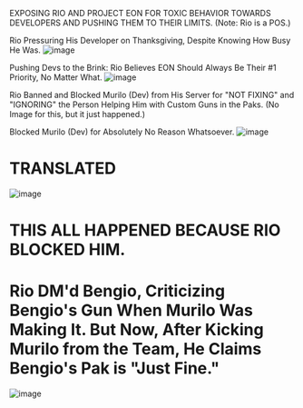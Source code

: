 EXPOSING RIO AND PROJECT EON FOR TOXIC BEHAVIOR TOWARDS DEVELOPERS AND PUSHING THEM TO THEIR LIMITS.
(Note: Rio is a POS.)

Rio Pressuring His Developer on Thanksgiving, Despite Knowing How Busy He Was.
![image](https://github.com/user-attachments/assets/4421ffb3-7db4-4dbe-a663-6150bf6ecd24)

Pushing Devs to the Brink: Rio Believes EON Should Always Be Their #1 Priority, No Matter What.
![image](https://github.com/user-attachments/assets/485f3324-29a3-4bb4-9bfe-817509638074)

Rio Banned and Blocked Murilo (Dev) from His Server for "NOT FIXING" and "IGNORING" the Person Helping Him with Custom Guns in the Paks.
(No Image for this, but it just happened.)

Blocked Murilo (Dev) for Absolutely No Reason Whatsoever.
![image](https://github.com/user-attachments/assets/aaf12eb8-2587-45bb-a8d2-04c4639d07b5) 

# TRANSLATED
![image](https://github.com/user-attachments/assets/de0743e8-4b04-4d8a-a96b-92af03645adb)

# THIS ALL HAPPENED BECAUSE RIO BLOCKED HIM.

# Rio DM'd Bengio, Criticizing Bengio's Gun When Murilo Was Making It. But Now, After Kicking Murilo from the Team, He Claims Bengio's Pak is "Just Fine."
![image](https://github.com/user-attachments/assets/33b5946a-b243-443a-b4e5-52e66d4721a2)
